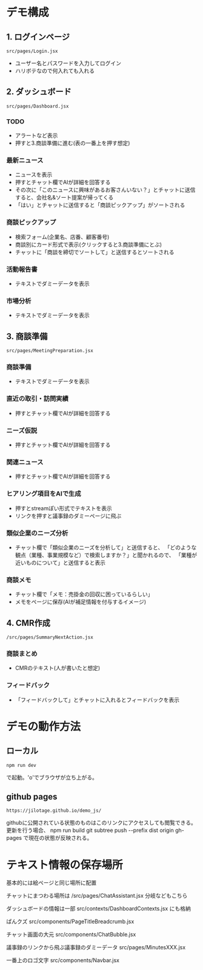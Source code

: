 # デモ構成
## 1. ログインページ
    src/pages/Login.jsx
- ユーザー名とパスワードを入力してログイン
- ハリボテなので何入れても入れる

## 2. ダッシュボード
    src/pages/Dashboard.jsx
### TODO
- アラートなど表示
- 押すと3.商談準備に進む(表の一番上を押す想定)
### 最新ニュース
- ニュースを表示
- 押すとチャット欄でAIが詳細を回答する
- その次に「このニュースに興味があるお客さんいない？」とチャットに送信すると、会社名&ソート提案が帰ってくる
- 「はい」とチャットに送信すると「商談ピックアップ」がソートされる
### 商談ピックアップ
- 検索フォーム(企業名、店番、顧客番号)
- 商談別にカード形式で表示(クリックすると3.商談準備にとぶ)
- チャットに「商談を締切でソートして」と送信するとソートされる

### 活動報告書
- テキストでダミーデータを表示

### 市場分析
- テキストでダミーデータを表示

## 3. 商談準備
    src/pages/MeetingPreparation.jsx
### 商談準備
- テキストでダミーデータを表示

### 直近の取引・訪問実績
- 押すとチャット欄でAIが詳細を回答する

### ニーズ仮説
- 押すとチャット欄でAIが詳細を回答する

### 関連ニュース
- 押すとチャット欄でAIが詳細を回答する

### ヒアリング項目をAIで生成
- 押すとstreamぽい形式でテキストを表示
- リンクを押すと議事録のダミーページに飛ぶ

### 類似企業のニーズ分析
- チャット欄で「類似企業のニーズを分析して」と送信すると、
「どのような観点（業種、事業規模など）で検索しますか？」と聞かれるので、
「業種が近いものについて」と送信すると表示

### 商談メモ
- チャット欄で「メモ：売掛金の回収に困っているらしい」
- メモをページに保存(AIが補足情報を付与するイメージ)

## 4. CMR作成
    /src/pages/SummaryNextAction.jsx
### 商談まとめ
- CMRのテキスト(人が書いたと想定)
### フィードバック
- 「フィードバックして」とチャットに入れるとフィードバックを表示


# デモの動作方法
## ローカル
    npm run dev
で起動。'o'でブラウザが立ち上がる。

## github pages
    https://jilotage.github.io/demo_js/
githubに公開されている状態のものはこのリンクにアクセスしても閲覧できる。
更新を行う場合、
    npm run build
    git subtree push --prefix dist origin gh-pages
で現在の状態が反映される。

# テキスト情報の保存場所
基本的には絵ページと同じ場所に配置

チャットにまつわる場所は
    /src/pages/ChatAssistant.jsx
分岐などもこちら

ダッシュボードの情報は一部
    src/contexts/DashboardContexts.jsx
にも格納

ぱんクズ
    src/components/PageTitleBreadcrumb.jsx

チャット画面の大元
    src/components/ChatBubble.jsx

議事録のリンクから飛ぶ議事録のダミーデータ
    src/pages/MinutesXXX.jsx

一番上のロゴ文字
    src/components/Navbar.jsx